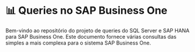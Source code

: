 # 📊 Queries no SAP Business One

Bem-vindo ao repositório do projeto de queries do SQL Server e SAP HANA para SAP Business One. 
Este documento fornece várias consultas das simples a mais complexa para o sistema SAP Business One.



